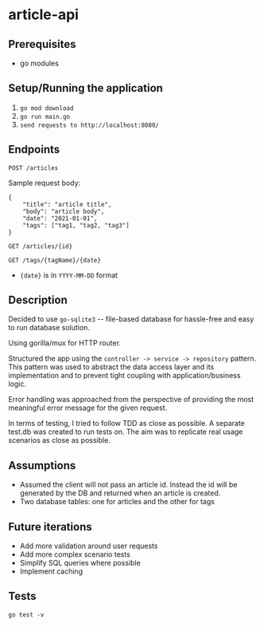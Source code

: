# article-api

## Prerequisites
* go modules

## Setup/Running the application
1. `go mod download`
2. `go run main.go`
3. `send requests to http://localhost:8080/`

## Endpoints
`POST /articles`

 Sample request body:
 ```
 {
     "title": "article title",
     "body": "article body",
     "date": "2021-01-01",
     "tags": ["tag1, "tag2, "tag3"]
 }
 ```

`GET /articles/{id}`

`GET /tags/{tagName}/{date}`
* `{date}` is in `YYYY-MM-DD` format

## Description
Decided to use `go-sqlite3` -- file-based database for hassle-free and easy to run database solution.

Using gorilla/mux for HTTP router.

Structured the app using the `controller -> service -> repository` pattern. This pattern was used to abstract the data access layer and its implementation and to prevent tight coupling with application/business logic.

Error handling was approached from the perspective of providing the most meaningful error message for the given request.

In terms of testing, I tried to follow TDD as close as possible. A separate test.db was created to run tests on. The aim was to replicate real usage scenarios as close as possible. 

## Assumptions

* Assumed the client will not pass an article id. Instead the id will be generated by the DB and returned when an article is created.
* Two database tables: one for articles and the other for tags

## Future iterations
* Add more validation around user requests
* Add more complex scenario tests
* Simplify SQL queries where possible
* Implement caching

## Tests
`go test -v`